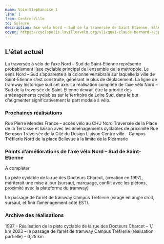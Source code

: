 ```yaml
---
name: Voie Stéphanoise 1
line: 1
from: Centre-Ville
to: Solaure
description: Axe vélo Nord – Sud de la traversée de Saint Etienne. Elle suit la ligne T1 du tram et parcours la ville du nord-ouest depuis l'hopital nord jusqu'à solaure au sud-est.
cover: https://cyclopolis.lavilleavelo.org/vl1/quai-claude-bernard-4.jpg
---
```


## L'état actuel
La traversée à vélo de l’axe Nord – Sud de Saint-Etienne représente probablement l’axe cyclable principal de l’ensemble de la métropole. Le sens Nord – Sud s’apparente à la colonne vertébrale sur laquelle la ville de Saint-Etienne s’est construite, générant le plus de déplacement. La ligne de tramway historique suit cet axe.
La réalisation complète de l’axe vélo Nord – Sud de la traversée de Saint-Etienne devrait être la priorité des aménagements cyclables sur le territoire de Loire Sud, dans le but d’augmenter significativement la part modale à vélo.


### Prochaines réalisations 
Rue Pierre Mendes France – accès vélo au CHU Nord
Traversée de la Place de la Terrasse et liaison avec les aménagements cyclables de proximité
Rue Bergson
Traversée de la Cité du Design
Liaison Centre ville – Campus Tréfilerie
Nord de la place Bellevue à la limite de la Ricamarie

### Points d’améliorations de l’axe vélo Nord – Sud de Saint-Etienne
A compléter

La piste cyclable de la rue des Docteurs Charcot, (création en 1997), mériterait une mise à jour (sursaut, marquage, conflit avec les piétons, proximité avec la plateforme du tramway)

Le passage de l’arrêt de tramway Campus Tréfilerie (virage en angle droit, sursaut, et finir l’aménagement côté EST).

### Archive des réalisations
1997 – Réalisation de la piste cyclable de la rue des Docteurs Charcot – 1,1 km
2023 – le passage de l’arrêt de tramway Campus Tréfilerie (réalisation partielle) – 0,25 km